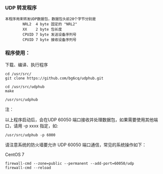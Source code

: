 ### UDP 转发程序

```
本程序用来转发UDP数据包，数据包头前20个字节分别是
        NRL2  4 byte 固定的 "NRL2"
        XX    2 byte 包长度
        CPUID 7 byte 发送设备序列号
        CPUID 7 byte 接收设备序列号
```

### 程序使用：

下载、编译、执行程序

```
cd /usr/src/
git clone https://github.com/bg6cq/udphub.git

cd /usr/src/udphub
make

/usr/src/udphub 
```
注：

以上程序启动后，会在UDP 60050 端口接收并处理数据包，如果需要使用其他端口，请用 -p xxxx 指定，如:
```
/usr/src/udphub -p 6000
```


请注意系统的防火墙要允许 UDP 60050 端口通信，常见的系统操作如下：

CentOS 7
```
firewall-cmd --zone=public --permanent --add-port=60050/udp
firewall-cmd --reload
```



